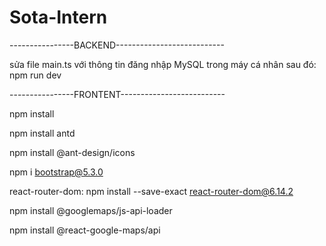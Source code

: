 # Sota-Intern
----------------BACKEND---------------------------

sửa file main.ts với thông tin đăng nhập MySQL trong máy cá nhân
sau đó: npm run dev







----------------FRONTENT--------------------------


npm install

npm install antd

npm install @ant-design/icons

npm i bootstrap@5.3.0

react-router-dom:
npm install --save-exact react-router-dom@6.14.2

npm install @googlemaps/js-api-loader

npm install @react-google-maps/api
